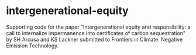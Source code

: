 # intergenerational-equity
Supporting code for the paper "Intergenerational equity and responsibility: a call to internalize impermanence into certificates of carbon sequestration" by SH Arcusa and KS Lackner submitted to Frontiers in Climate: Negative Emission Technology. 
